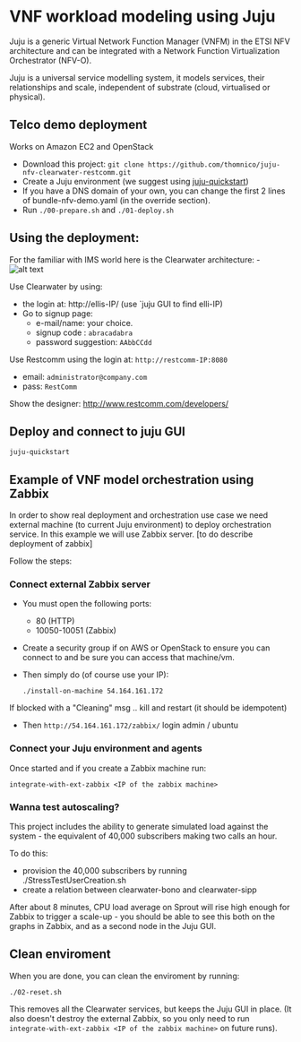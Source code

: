 # VNF workload modeling using Juju

Juju is a generic Virtual Network Function Manager (VNFM) in the ETSI NFV architecture and can be integrated with a Network Function Virtualization Orchestrator (NFV-O). 

Juju is a universal service modelling system, it models services, their relationships and scale, independent of substrate (cloud, virtualised or physical).

## Telco demo deployment

Works on Amazon EC2 and OpenStack 

- Download this project: `git clone https://github.com/thomnico/juju-nfv-clearwater-restcomm.git`
- Create a Juju environment (we suggest using [juju-quickstart](https://launchpad.net/juju-quickstart))
- If you have a DNS domain of your own, you can change the first 2 lines of bundle-nfv-demo.yaml (in the override section).
- Run `./00-prepare.sh` and `./01-deploy.sh`

## Using the deployment:

For the familiar with IMS world here is the Clearwater architecture:
-![alt text](http://www.projectclearwater.org/wp-content/uploads/2013/05/project-clearwater-architecture-april-2014-2.png "Clearwater architecture")

Use Clearwater by using: 

* the login at: http://ellis-IP/ (use `juju GUI to find elli-IP)
* Go to signup page:
    * e-mail/name: your choice.
    * signup code : `abracadabra`
    * password suggestion: `AAbbCCdd`


Use Restcomm using the login at: `http://restcomm-IP:8080`
* email: `administrator@company.com`
* pass: `RestComm`

Show the designer: 
http://www.restcomm.com/developers/

## Deploy and connect to juju GUI

    juju-quickstart 

## Example of VNF model orchestration using Zabbix

In order to show real deployment and orchestration use case we need external machine (to current Juju environment) to deploy orchestration service. 
In this example we will use Zabbix server. [to do describe deployment of zabbix] 

Follow the steps: 

### Connect external Zabbix server

* You must open the following ports:
    * 80 (HTTP)
    * 10050-10051 (Zabbix)

* Create a security group if on AWS or OpenStack to ensure you can connect to and be sure you can access that machine/vm.

* Then simply do (of course use your IP):

  `./install-on-machine 54.164.161.172`

If blocked with a "Cleaning" msg .. kill and restart (it should be idempotent)

* Then  `http://54.164.161.172/zabbix/` 
login admin / ubuntu

### Connect your Juju environment and agents
  
Once started and if you create a Zabbix machine run:
 
`integrate-with-ext-zabbix <IP of the zabbix machine>`

### Wanna test autoscaling?

This project includes the ability to generate simulated load against the system - the equivalent of
40,000 subscribers making two calls an hour.

To do this:

* provision the 40,000 subscribers by running ./StressTestUserCreation.sh
* create a relation between clearwater-bono and clearwater-sipp

After about 8 minutes, CPU load average on Sprout will rise high enough for Zabbix to trigger a
scale-up - you should be able to see this both on the graphs in Zabbix, and as a second node in the
Juju GUI.

## Clean enviroment  
When you are done, you can clean the enviroment by running:

    ./02-reset.sh

This removes all the Clearwater services, but keeps the Juju GUI in place. (It also doesn't destroy
the external Zabbix, so you only need to run `integrate-with-ext-zabbix <IP of the zabbix machine>`
on future runs).

